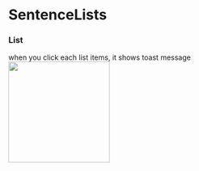 # SentenceLists

### List
when you click each list items, it shows toast message<br>
<img src="https://user-images.githubusercontent.com/77595685/169372912-8ec9ce5c-c790-4fd3-a25b-e1ef9966e9d6.png" width="200"/>

